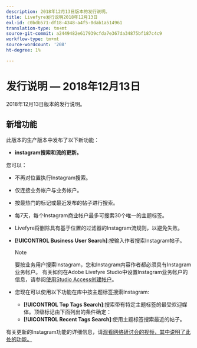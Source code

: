 ```yaml
---
description: 2018年12月13日版本的发行说明。
title: Livefyre发行说明2018年12月13日
exl-id: c0bdb571-df18-4348-a4f5-0dab1a514961
translation-type: tm+mt
source-git-commit: a2449482e617939cfda7e367da34875bf187c4c9
workflow-type: tm+mt
source-wordcount: '208'
ht-degree: 1%

---
```


# 发行说明 — 2018年12月13日

2018年12月13日版本的发行说明。

## 新增功能

此版本的生产版本中发布了以下新功能：

* **instagram搜索和流的更新。**

您可以：

* 不再对位置执行Instagram搜索。
* 仅连接业务帐户与业务帐户。
* 按最热门的标记或最近发布的帖子进行搜索。
* 每7天，每个Instagram商业帐户最多可搜索30个唯一的主题标签。

* Livefyre将删除具有基于位置的过滤器的Instagram流规则，以避免失败。
* **[!UICONTROL Business User Search]**:按输入作者搜索Instagram帖子。

   >[!NOTE]
   >
   >要按业务用户搜索Instagram，您和Instagram内容作者都必须具有Instagram业务帐户。 有关如何在Adobe Livefyre Studio中设置Instagram业务帐户的信息，请参阅[使用Studio Access创建帐户](/help/using/c-users-creating-accounts-with-studio-access/t-configure-social-accout-instagram/c-about-instagram-accounts.md#c_about_instagram_accounts)。

* 您现在可以使用以下功能在库中按主题标签搜索Instagram:

   * **[!UICONTROL Top Tags Search]**:搜索带有特定主题标签的最受欢迎媒体。顶级标记由下面列出的条件确定：[](https://developers.facebook.com/docs/instagram-api/reference/hashtag/top-media)
   * **[!UICONTROL Recent Tags Search]**:使用主题标签搜索最近的帖子。

有关更新的Instagram功能的详细信息，请[观看网络研讨会的视频，其中说明了此处的功能。](https://youtu.be/wRkGc3obaOA)

